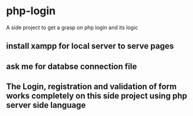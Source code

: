 # php-login
A side project to get a grasp on php login and its logic

## install xampp for local server to serve pages

## ask me for databse connection file

## The Login, registration and validation of form works completely on this side project using php server side language
